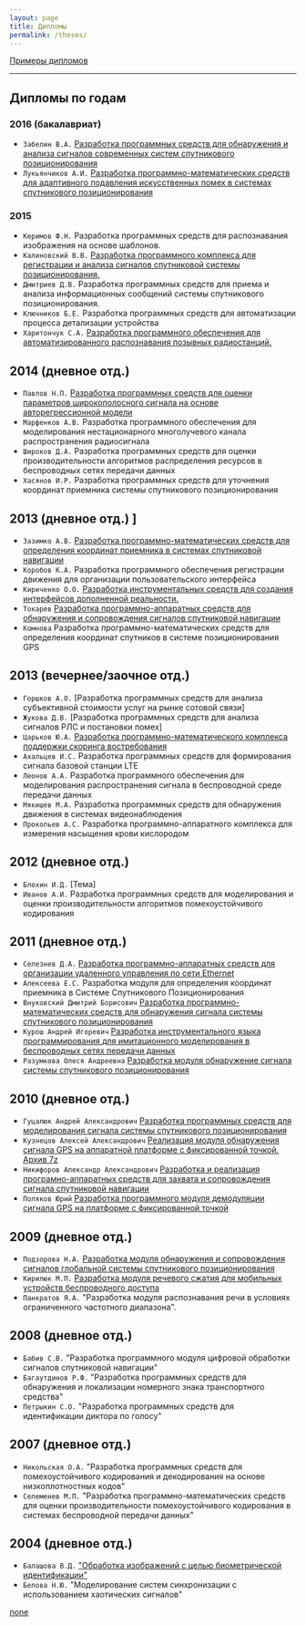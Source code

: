 ```yaml
---
layout: page
title: Дипломы
permalink: /theses/
---
```


[Примеры дипломов](https://drive.google.com/drive/folders/1gaJAisdQxnO5hqJ86EqBGC5I0Nu21kvL?usp=sharing)

---
## Дипломы по годам
### 2016 (бакалавриат)
 * `Забелин В.А.` [Разработка программных средств для обнаружения и анализа сигналов современных систем спутникового позиционирования](http://www.slideshare.net/rf-lab/ss-63658204)
 * `Лукьянчиков А.И.` [Разработка программно-математических средств для адаптивного подавления искусственных помех в системах спутникового позиционирования](http://www.slideshare.net/rf-lab/adaptive-suppression-of-artifical-noise-in-the-navigation-systems)

### 2015
 * `Керимов Ф.Н.` Разработка программных средств для распознавания изображения на основе шаблонов.
 * `Калиновский В.В.` [ Разработка программного комплекса для регистрации и анализа сигналов спутниковой системы позиционирования.](http://www.slideshare.net/rf-lab/2015-64055888)
 * `Дмитриев Д.В.` Разработка программных средств для приема и анализа информационных сообщений системы спутникового позиционирования.
 * `Ключников Б.Е.` Разработка программных средств для автоматизации процесса детализации устройства
 * `Харитончук С.А.` [Разработка программного обеспечения для автоматизированного распознавания позывных радиостанций.](http://www.slideshare.net/rf-lab/2016-64055817)

## 2014 (дневное отд.)
 * `Павлов Н.П.` [Разработка программных средств для оценки параметров широкополосного сигнала на основе авторегрессионной модели](http://www.slideshare.net/rf-lab/2014-36781163)
 * `Марфенков А.В.` Разработка программного обеспечения для моделирования нестационарного многолучевого канала распространения радиосигнала
 * `Широков Д.А.` Разработка программных средств для оценки производительности алгоритмов распределения ресурсов в беспроводных сетях передачи данных
 * `Хасянов И.Р.` Разработка программных средств для уточнения координат приемника системы спутникового позиционирования

## 2013 (дневное отд.) ]
 * `Зазимко А.В.` [Разработка программно-математических средств для определения координат приемника в системах спутниковой навигации](http://www.slideshare.net/rf-lab/ss-23243584)
 * `Коробов К.А.` Разработка программного обеспечения регистрации движения для организации пользовательского интерфейса
 * `Кириченко О.О.` [Разработка инструментальных средств для создания интерфейсов дополненной реальности.](http://www.slideshare.net/rf-lab/2013-23255620)
 * `Токарев` [ Разработка программно-аппаратных средств для обнаружения и сопровождения сигналов спутниковой навигации](http://www.slideshare.net/rf-lab/ss-23243725)
 * `Комнова` Разработка программно-математических средств для определения координат спутников в системе позиционирования GPS

## 2013 (вечернее/заочное отд.)
 * `Горшков А.О.` [Разработка программных средств для анализа субъективной стоимости услуг на рынке сотовой связи]
 * `Жукова Д.В.` [Разработка программных средств для анализа сигналов РЛС и постановки помех]
 * `Царьков Ю.А.` [Разработка программно-математического комплекса поддержки скоринга востребования](http://www.slideshare.net/rf-lab/ss-31283476 )
 * `Ахальцев И.С.` Разработка программных средств для формирования сигнала базовой станции LTE
 * `Леонов А.А.` Разработка программного обеспечения для моделирования распространения сигнала в беспроводной среде передачи данных
 * `Мякишев М.А.` Разработка программных средств для обнаружения движения в системах видеонаблюдения
 * `Прокопьев А.С.` Разработка программно-аппаратного комплекса для измерения насыщения крови кислородом

## 2012 (дневное отд.)
 * `Блохин И.Д.` [Тема]
 * `Иванов А.И.` Разработка программных средств для моделирования и оценки производительности алгоритмов помехоустойчивого кодирования

## 2011 (дневное отд.)
 * `Селезнев Д.А.` [Разработка программно-аппаратных средств для организации удаленного управления по сети Ethernet](http://www.slideshare.net/rf-lab/prezentaciya-30183592)
 * `Алексеева Е.С.` Разработка модуля для определения координат приемника в Системе Спутникового Позиционирования
 * `Внуковский Дмитрий Борисович` [Разработка программно-математических средств для обнаружения сигнала системы спутникового позиционирования](http://www.slideshare.net/rf-lab/2011-vnukovskiy-msc-presentation)
 * `Курош Андрей Игоревич` [Разработка инструментального языка программирования для имитационного моделирования в беспроводных сетях передачи данных](http://www.slideshare.net/rf-lab/2011-msc-presentation)
 * `Разумкова Олеся Андреевна` [Разработка модуля обнаружение сигнала системы спутникового позиционирования](http://www.slideshare.net/rf-lab/2011-razumkova-msc-presentation)

## 2010 (дневное отд.)
 * `Гуцалюк Андрей Александрович` [Разработка программных средств для моделирования сигнала системы спутникового позиционирования](http://www.slideshare.net/rf-lab/gucaluk-diplom-presentation-2010)
 * `Кузнецов Алексей Александрович` [Реализация модуля обнаружения сигнала GPS на аппаратной платформе с фиксированной точкой.](http://www.slideshare.net/rf-lab/kuznecov-diplom-presentation-2010) [Архив 7z](https://drive.google.com/open?id=15L3TsTjDJjwTzQRuN6-XvYQvTYyeNRzr)
 * `Никифоров Александр Александрович` [Разработка и реализация програмно-аппаратных средств для захвата и сопровождения сигнала спутниковой навигации](http://www.slideshare.net/rf-lab/2010-nikiforov)
 * `Поляков Юрий` [Разработка программного модуля демодуляции сигнала GPS на платформе с фиксированной точкой](http://www.slideshare.net/rf-lab/2010-polyakov-diplom-presentation)

## 2009 (дневное отд.)
 * `Подзорова Н.А.` [Разработка модуля обнаружения и сопровождения сигналов глобальной системы спутникового позиционирования](http://www.slideshare.net/rf-lab/2009-podzorova)
 * `Кирилюк М.П.` [Разработка модуля речевого сжатия для мобильных устройств беспроводного доступа](http://www.slideshare.net/rf-lab/kirilyuk)
 * `Панкратов Я.А.` "Разработка модуля распознавания речи в условиях ограниченного частотного диапазона".

## 2008 (дневное отд.)
 * `Бабив С.В.` "Разработка программного модуля цифровой обработки сигналов спутниковой навигации"
 * `Багаутдинов Р.Ф.` "Разработка программных средств для обнаружения и локализации номерного знака транспортного средства"
 * `Петрыкин С.О.` "Разработка программных средств для идентификации диктора по голосу"

## 2007 (дневное отд.)
 * `Никольская О.А.` "Разработка программных средств для помехоустойчивого кодирования и декодирования на основе низкоплотностных кодов"
 * `Селеменев М.П.` "Разработка программно-математических средств для оценки производительности помехоустойчивого кодирования в системах беспроводной передачи данных"

## 2004 (дневное отд.)
 * `Балашова В.Д.` ["Обработка изображений с целью биометрической идентификации"](http://www.slideshare.net/rf-lab/ss-30183512 )
 * `Белова Н.Ю.` "Моделирование систем синхронизации с использованием хаотических сигналов"

[none](mypoc://somemsg)

